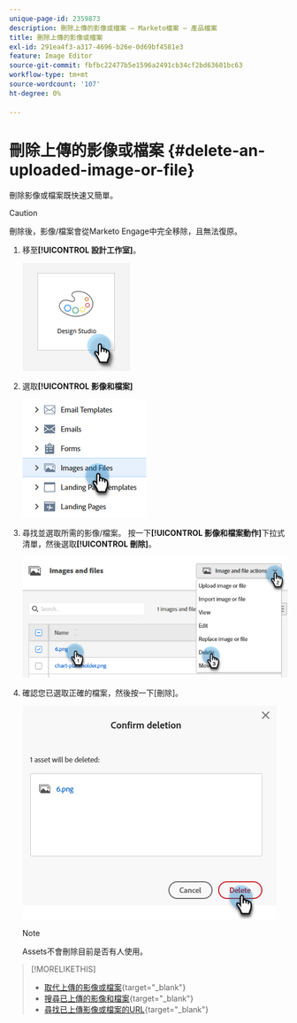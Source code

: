 ```yaml
---
unique-page-id: 2359873
description: 刪除上傳的影像或檔案 — Marketo檔案 — 產品檔案
title: 刪除上傳的影像或檔案
exl-id: 291ea4f3-a317-4696-b26e-0d69bf4581e3
feature: Image Editor
source-git-commit: fbfbc22477b5e1596a2491cb34cf2bd63601bc63
workflow-type: tm+mt
source-wordcount: '107'
ht-degree: 0%

---
```


# 刪除上傳的影像或檔案 {#delete-an-uploaded-image-or-file}

刪除影像或檔案既快速又簡單。

>[!CAUTION]
>
>刪除後，影像/檔案會從Marketo Engage中完全移除，且無法復原。

1. 移至&#x200B;**[!UICONTROL 設計工作室]**。

   ![](assets/delete-an-uploaded-image-or-file-1.png)

1. 選取&#x200B;**[!UICONTROL 影像和檔案]**

   ![](assets/delete-an-uploaded-image-or-file-2.png)

1. 尋找並選取所需的影像/檔案。 按一下&#x200B;**[!UICONTROL 影像和檔案動作]**&#x200B;下拉式清單，然後選取&#x200B;**[!UICONTROL 刪除]**。

   ![](assets/delete-an-uploaded-image-or-file-3.png)

1. 確認您已選取正確的檔案，然後按一下[刪除]。**&#x200B;**

   ![](assets/delete-an-uploaded-image-or-file-4.png)

   >[!NOTE]
   >
   >Assets不會刪除目前是否有人使用。

>[!MORELIKETHIS]
>
>* [取代上傳的影像或檔案](/help/marketo/product-docs/demand-generation/images-and-files/replace-an-uploaded-image-or-file.md){target="_blank"}
>* [搜尋已上傳的影像和檔案](/help/marketo/product-docs/demand-generation/images-and-files/search-uploaded-images-and-files.md){target="_blank"}
>* [尋找已上傳影像或檔案的URL](/help/marketo/product-docs/demand-generation/images-and-files/find-the-url-of-an-uploaded-image-or-file.md){target="_blank"}
